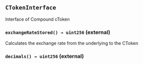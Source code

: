 ## `CTokenInterface`

Interface of Compound cToken

### `exchangeRateStored() → uint256` (external)

Calculates the exchange rate from the underlying to the CToken

### `decimals() → uint256` (external)
